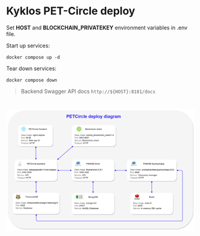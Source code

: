 # Kyklos PET-Circle deploy

Set **HOST** and **BLOCKCHAIN_PRIVATEKEY** environment variables in .env file.

Start up services:

    docker compose up -d

Tear down services:

    docker compose down

> Backend Swagger API docs `http://${HOST}:8181/docs`

#

![Deploy diagram](deploy.png)
